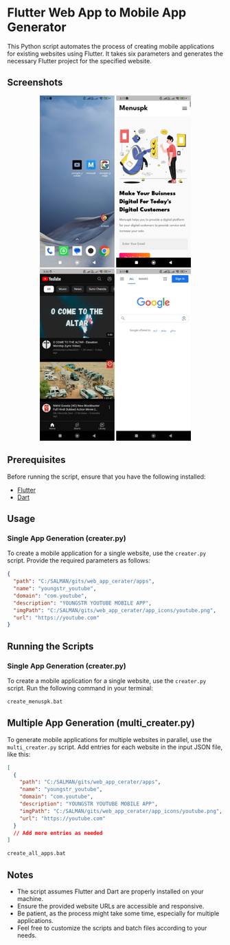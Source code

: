 # Flutter Web App to Mobile App Generator

This Python script automates the process of creating mobile applications for existing websites using Flutter. It takes six parameters and generates the necessary Flutter project for the specified website.

## Screenshots

<div align="center">
  <img src="./screenshots/0.jpg" alt="Genrated Mobile apps" height="400" />
  <img src="./screenshots/1.jpg" alt="Menuspk" height="400" />
</div>

<div align="center">
  <img src="./screenshots/2.jpg" alt="Youngstr Youtube" height="400" />
  <img src="./screenshots/3.jpg" alt="Youngstr Google" height="400" />
</div>

## Prerequisites

Before running the script, ensure that you have the following installed:

- [Flutter](https://flutter.dev/docs/get-started/install)
- [Dart](https://dart.dev/get-dart)

## Usage

### Single App Generation (creater.py)

To create a mobile application for a single website, use the `creater.py` script. Provide the required parameters as follows:

```json
{
  "path": "C:/SALMAN/gits/web_app_cerater/apps",
  "name": "youngstr_youtube",
  "domain": "com.youtube",
  "description": "YOUNGSTR YOUTUBE MOBILE APP",
  "imgPath": "C:/SALMAN/gits/web_app_cerater/app_icons/youtube.png",
  "url": "https://youtube.com"
}
```

## Running the Scripts

### Single App Generation (creater.py)

To create a mobile application for a single website, use the `creater.py` script. Run the following command in your terminal:

```bash
create_menuspk.bat
```

## Multiple App Generation (multi_creater.py)

To generate mobile applications for multiple websites in parallel, use the `multi_creater.py` script. Add entries for each website in the input JSON file, like this:

```json
[
  {
    "path": "C:/SALMAN/gits/web_app_cerater/apps",
    "name": "youngstr_youtube",
    "domain": "com.youtube",
    "description": "YOUNGSTR YOUTUBE MOBILE APP",
    "imgPath": "C:/SALMAN/gits/web_app_cerater/app_icons/youtube.png",
    "url": "https://youtube.com"
  }
  // Add more entries as needed
]
```

```bat
create_all_apps.bat
```

## Notes

- The script assumes Flutter and Dart are properly installed on your machine.
- Ensure the provided website URLs are accessible and responsive.
- Be patient, as the process might take some time, especially for multiple applications.
- Feel free to customize the scripts and batch files according to your needs.
